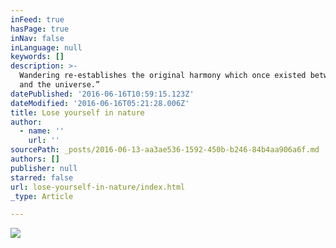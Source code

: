 ```yaml
---
inFeed: true
hasPage: true
inNav: false
inLanguage: null
keywords: []
description: >-
  Wandering re-establishes the original harmony which once existed between man
  and the universe.”
datePublished: '2016-06-16T10:59:15.123Z'
dateModified: '2016-06-16T05:21:28.006Z'
title: Lose yourself in nature
author:
  - name: ''
    url: ''
sourcePath: _posts/2016-06-13-aa3ae536-1592-450b-b246-84b4aa906a6f.md
authors: []
publisher: null
starred: false
url: lose-yourself-in-nature/index.html
_type: Article

---
```

![](https://the-grid-user-content.s3-us-west-2.amazonaws.com/1910816f-1c9c-42de-9f4d-e0ff44d2815e.jpg)